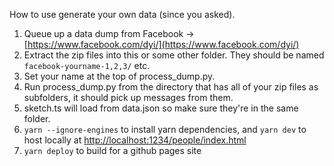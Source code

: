 How to use generate your own data (since you asked).

1. Queue up a data dump from Facebook -> [https://www.facebook.com/dyi/](https://www.facebook.com/dyi/)
2. Extract the zip files into this or some other folder. They should be named `facebook-yourname-1,2,3/` etc.
3. Set your name at the top of process\_dump.py.
4. Run process\_dump.py from the directory that has all of your zip files as subfolders, it should pick up messages from them.
5. sketch.ts will load from data.json so make sure they're in the same folder.
6. `yarn --ignore-engines` to install yarn dependencies, and `yarn dev` to host locally at [http://localhost:1234/people/index.html](http://localhost:1234/people/index.html)
7. `yarn deploy` to build for a github pages site
